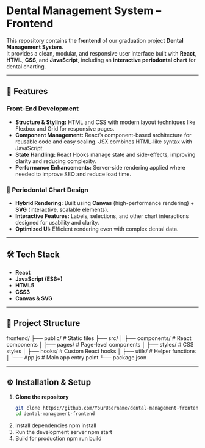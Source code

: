 # Dental Management System – Frontend

This repository contains the **frontend** of our graduation project **Dental Management System**.  
It provides a clean, modular, and responsive user interface built with **React**, **HTML**, **CSS**, and **JavaScript**, including an **interactive periodontal chart** for dental charting.

---

## 🚀 Features

### Front-End Development
- **Structure & Styling:** HTML and CSS with modern layout techniques like Flexbox and Grid for responsive pages.
- **Component Management:** React’s component-based architecture for reusable code and easy scaling. JSX combines HTML-like syntax with JavaScript.
- **State Handling:** React Hooks manage state and side-effects, improving clarity and reducing complexity.
- **Performance Enhancements:** Server-side rendering applied where needed to improve SEO and reduce load time.

### 🦷 Periodontal Chart Design
- **Hybrid Rendering:** Built using **Canvas** (high-performance rendering) + **SVG** (interactive, scalable elements).
- **Interactive Features:** Labels, selections, and other chart interactions designed for usability and clarity.
- **Optimized UI:** Efficient rendering even with complex dental data.

---

## 🛠️ Tech Stack
- **React**
- **JavaScript (ES6+)**
- **HTML5**
- **CSS3**
- **Canvas & SVG**

---

## 📂 Project Structure
frontend/
├── public/ # Static files
├── src/
│ ├── components/ # React components
│ ├── pages/ # Page-level components
│ ├── styles/ # CSS styles
│ ├── hooks/ # Custom React hooks
│ ├── utils/ # Helper functions
│ └── App.js # Main app entry point
└── package.json


---

## ⚙️ Installation & Setup

1. **Clone the repository**
   ```bash
   git clone https://github.com/YourUsername/dental-management-frontend.git
   cd dental-management-frontend
2. Install dependencies
   npm install
3. Run the development server
   npm start
4. Build for production
   npm run build   
